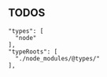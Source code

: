 ## TODOS

    "types": [
      "node"
    ],
    "typeRoots": [
      "./node_modules/@types/"
    ],